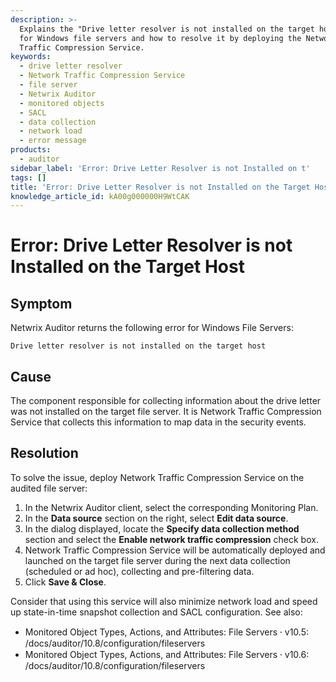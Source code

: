 ```yaml
---
description: >-
  Explains the "Drive letter resolver is not installed on the target host" error
  for Windows file servers and how to resolve it by deploying the Network
  Traffic Compression Service.
keywords:
  - drive letter resolver
  - Network Traffic Compression Service
  - file server
  - Netwrix Auditor
  - monitored objects
  - SACL
  - data collection
  - network load
  - error message
products:
  - auditor
sidebar_label: 'Error: Drive Letter Resolver is not Installed on t'
tags: []
title: 'Error: Drive Letter Resolver is not Installed on the Target Host'
knowledge_article_id: kA00g000000H9WtCAK
---
```


# Error: Drive Letter Resolver is not Installed on the Target Host

## Symptom
Netwrix Auditor returns the following error for Windows File Servers:

```text
Drive letter resolver is not installed on the target host
```

## Cause
The component responsible for collecting information about the drive letter was not installed on the target file server. It is Network Traffic Compression Service that collects this information to map data in the security events.

## Resolution
To solve the issue, deploy Network Traffic Compression Service on the audited file server:

1. In the Netwrix Auditor client, select the corresponding Monitoring Plan.
2. In the **Data source** section on the right, select **Edit data source**.
3. In the dialog displayed, locate the **Specify data collection method** section and select the **Enable network traffic compression** check box.
4. Network Traffic Compression Service will be automatically deployed and launched on the target file server during the next data collection (scheduled or ad hoc), collecting and pre-filtering data.
5. Click **Save & Close**.

Consider that using this service will also minimize network load and speed up state-in-time snapshot collection and SACL configuration. See also:

- Monitored Object Types, Actions, and Attributes: File Servers ⸱ v10.5: /docs/auditor/10.8/configuration/fileservers
- Monitored Object Types, Actions, and Attributes: File Servers ⸱ v10.6: /docs/auditor/10.8/configuration/fileservers
